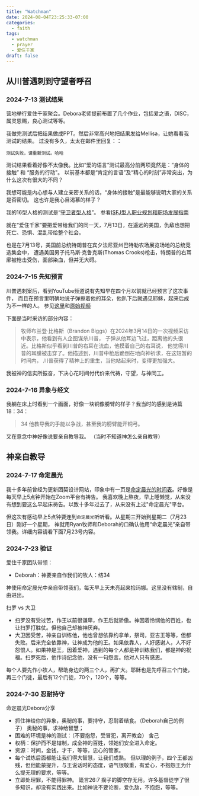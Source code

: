 ```yaml
---
title: "Watchman"
date: 2024-08-04T23:25:33-07:00
categories:
  - faith
tags:
  - watchman
  - prayer
  - 爱住千家
draft: false
---
```


## 从川普遇刺到守望者呼召
### 2024-7-13 测试结果
营地举行爱住千家聚会。Debora老师提前布置了几个作业，包括爱之语，DISC，属灵恩赐，良心测试等等。

我做完测试后把结果做成PPT。然后非常高兴地把结果发给Mellisa，让她看看我测试的结果。
过没有多久，太太在邮件里回复：：
```
测试失败，请重新测试。哈哈
```

测试结果看着好像不太像我。比如“爱的语言”测试最高分前两项竟然是：“身体的接触” 和 “服务的行动"。 
以前基本都是“肯定的言语”及“精心的时刻”非常突出，为什么这次有很大的不同？ 

我想可能是内心想与人建立亲密关系的话，“身体的接触”是最能够说明大家的关系是否密切。 这也许是我心目渴慕的样子？

我的16型人格的测试是“[守卫者型人格][1]”。 
参看[ISFJ型人职业规划和职场发展指南][2]

就在“爱住千家”要把爱带给我们的同一天，7月13日，在遥远的美国，仇敌也想把死亡、恐惧、混乱带给整个社会。

也是在7月13号，美国前总统特朗普在宾夕法尼亚州巴特勒农场展览场地的总统竞选集会中，
遭遇美国男子托马斯·克鲁克斯(Thomas Crooks)枪击，特朗普的右耳廓被枪击受伤，面部染血，但并无大碍。

### 2024-7-15 先知预言
川普遇刺案后，看到YouTube频道说有先知早在四个月以前就已经预言了这次事件，
而且在预言里明确地说子弹擦着他的耳朵，他趴下后就遇见耶稣，起来后成为不一样的人。 
参见[这里][3]和[原始视频][4]

下面是当时采访的部分内容：
> 牧师布兰登‧比格斯（Brandon Biggs）在2024年3月14日的一次视频采访中表示，他看到有人企图谋杀川普，
子弹从他耳边飞过，距离他的头很近。比格斯似乎看到川普的右耳在流血，他摸着自己的右耳说，
他觉得川普的耳膜被击穿了。他描述到，川普中枪后跪倒在地向神祈求，在这短暂的时间内，
川普获得了精神上的重生，当他站起来时，变得更加强大。

我被神的信实所振奋，下决心花时间付代价来代祷，守望，与神同工。

### 2024-7-16 异象与经文
我躺在床上时看到一个画面，好像一块铜像膀臂的样子？我当时的感到是诗篇18：34：
> 34 他教导我的手能以争战，甚至我的膀臂能开铜弓。

又在意念中神好像说要亲自教导我。 （当时不知道神怎么亲自教导）

## 神亲自教导
### 2024-7-17 命定晨光
我十多年前曾经为更新团契设计网站，印象中有一页是[命定晨光的时间表][5]。好像是每天早上5点钟开始在Zoom平台有祷告。
我喜欢晚上熬夜，早上睡懒觉，从来没有想到要这么早起床祷告。以致十多年过去了，从来没有上过"命定晨光"平台。

但这次有感动早上5点钟要连到`命定晨光`听听看。从星期三开始到星期二（7月23日）刚好一个星期，
神就用Ryan牧师和Deborah的口确认他用“命定晨光”亲自带领我。详细内容请看下面7月23号内容。

### 2024-7-23 验证
爱住千家团队带领：
* Deborah：神要亲自作我们的牧人：结34

神使用命定晨光中亲自带领我们，每天早上天未亮起来捡玛娜。这里没有辖制，自由进出。

扫罗 vs 大卫  
* 扫罗没有受过苦，作王以前很谦卑，作王后就骄傲。神因着怜悯他的百姓，也让扫罗打胜仗。但他自己却被神厌弃。
* 大卫因受苦，神亲自训练他，他也曾想依靠约拿单，祭司，亚吉王等等，但都失败。后来完全依靠神，让神成为他的王。如果依靠人，人好感谢人，人不好怨恨人。如果神是王，因着爱神，遇到的每个人都是神训练我们，都是神的祝福。扫罗死后，他作诗纪念他，没有一句怨言。他对人只有感恩。

每个人要先作小牧人，帮助身边的两三个人，再扩大。耶稣也是先呼召三个门徒，再三个门徒，最后有12个门徒，70个，120个，等等。

### 2024-7-30 忍耐持守
命定晨光Debora分享
* 抓住神给你的异象，奥秘的事，要持守，忍耐着结食。（Deborah自己的例子）
奥秘的事，求神给智慧；
* 困难的环境是神的测试：（不要抱怨，受冒犯，离开教会）
舍己
* 权柄：保护而不是辖制，成全神的百姓，领她们安全进入命定。
* 资源：时间，金钱，才干，等等，忠心的管家。
* 每个试炼后面都能让我们得大智慧，让我们成熟。
但以理的例子，四个王都凶残，但他能蒙提升，与王说话时的态度，语气很敬重，有爱心，不抱怨王为什么提无理的要求，等等。
* 立即处理罪，不能得罪神。
箴言26:7 瘸子的脚空存无用。许多基督徒学了很多知识，却没有实践出来。比如神说不要论断，爱仇敌，不抱怨，等等。

[1]: <https://baike.baidu.com/item/%E5%AE%88%E5%8D%AB%E8%80%85%E5%9E%8B%E4%BA%BA%E6%A0%BC/60186971>
[2]: <https://www.linkedin.com/pulse/mbtiisfj%E5%9E%8B%E4%BA%BA%E8%81%8C%E4%B8%9A%E8%A7%84%E5%88%92%E5%92%8C%E8%81%8C%E5%9C%BA%E5%8F%91%E5%B1%95%E6%8C%87%E5%8D%97-emily-dong/>
[3]: https://www.youtube.com/watch?v=FCGfE9yMnXc
[4]: https://www.youtube.com/watch?v=Ey0qVzG8_vU&t=660s
[5]: https://www.renewalfamily.org/awaken-cn
